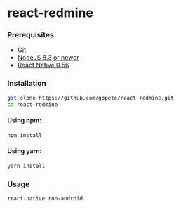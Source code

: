# react-redmine

### Prerequisites

- [Git](https://git-scm.com/)
- [NodeJS 8.3 or newer](https://nodejs.org/)
- [React Native 0.56](https://facebook.github.io/react-native/docs/0.56/getting-started.html)

### Installation

```sh
git clone https://github.com/gopete/react-redmine.git
cd react-redmine
```

#### Using npm:
```sh
npm install
```

#### Using yarn:

```sh
yarn install
```

### Usage

```sh
react-native run-android
```
